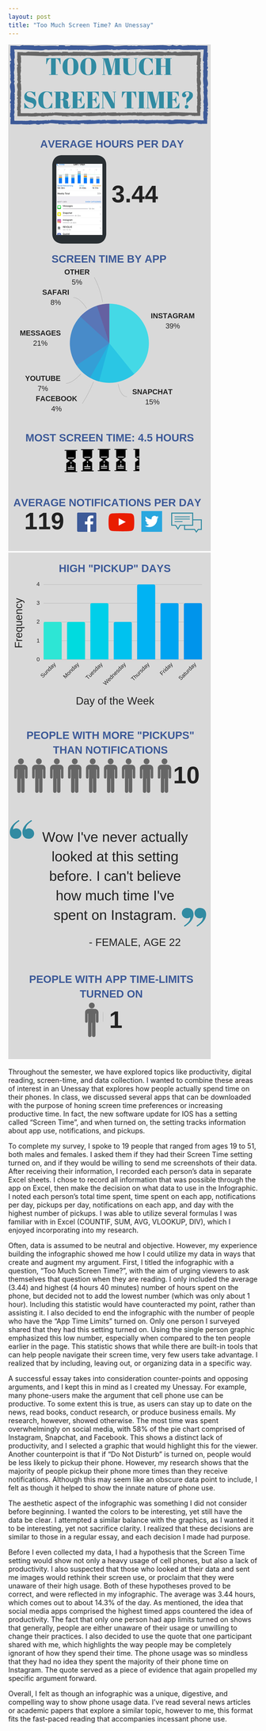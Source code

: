 ```yaml
---
layout: post
title: "Too Much Screen Time? An Unessay"
---
```


![](https://github.com/CarlyWilhelm/carlywilhelm.github.io/blob/master/_posts/1.png)
![](https://github.com/CarlyWilhelm/carlywilhelm.github.io/blob/master/_posts/2.png)

Throughout the semester, we have explored topics like productivity, digital reading, screen-time, and data collection. I wanted to combine these areas of interest in an Unessay that explores how people actually spend time on their phones. In class, we discussed several apps that can be downloaded with the purpose of honing screen time preferences or increasing productive time. In fact, the new software update for IOS has a setting called “Screen Time”, and when turned on, the setting tracks information about app use, notifications, and pickups. 

To complete my survey, I spoke to 19 people that ranged from ages 19 to 51, both males and females. I asked them if they had their Screen Time setting turned on, and if they would be willing to send me screenshots of their data. After receiving their information, I recorded each person’s data in separate Excel sheets. I chose to record all information that was possible through the app on Excel, then make the decision on what data to use in the Infographic. I noted each person’s total time spent, time spent on each app, notifications per day, pickups per day, notifications on each app, and day with the highest number of pickups. I was able to utilize several formulas I was familiar with in Excel (COUNTIF, SUM, AVG, VLOOKUP, DIV), which I enjoyed incorporating into my research. 

Often, data is assumed to be neutral and objective. However, my experience building the infographic showed me how I could utilize my data in ways that create and augment my argument.  First, I titled the infographic with a question, “Too Much Screen Time?”, with the aim of urging viewers to ask themselves that question when they are reading. I only included the average (3.44) and highest (4 hours 40 minutes) number of hours spent on the phone, but decided not to add the lowest number (which was only about 1 hour). Including this statistic would have counteracted my point, rather than assisting it. I also decided to end the infographic with the number of people who have the “App Time Limits” turned on. Only one person I surveyed shared that they had this setting turned on. Using the single person graphic emphasized this low number, especially when compared to the ten people earlier in the page. This statistic shows that while there are built-in tools that can help people navigate their screen time, very few users take advantage. I realized that by including, leaving out, or organizing data in a specific way. 

A successful essay takes into consideration counter-points and opposing arguments, and I kept this in mind as I created my Unessay. For example, many phone-users make the argument that cell phone use can be productive. To some extent this is true, as users can stay up to date on the news, read books, conduct research, or produce business emails. My research, however, showed otherwise. The most time was spent overwhelmingly on social media, with 58% of the pie chart comprised of Instagram, Snapchat, and Facebook. This shows a distinct lack of productivity, and I selected a graphic that would highlight this for the viewer. Another counterpoint is that if “Do Not Disturb” is turned on, people would be less likely to pickup their phone. However, my research shows that the majority of people pickup their phone more times than they receive notifications. Although this may seem like an obscure data point to include, I felt as though it helped to show the innate nature of phone use. 

The aesthetic aspect of the infographic was something I did not consider before beginning. I wanted the colors to be interesting, yet still have the data be clear. I attempted a similar balance with the graphics, as I wanted it to be interesting, yet not sacrifice clarity. I realized that these decisions are similar to those in a regular essay, and each decision I made had purpose. 

Before I even collected my data, I had a hypothesis that the Screen Time setting would show not only a heavy usage of cell phones, but also a lack of productivity. I also suspected that those who looked at their data and sent me images would rethink their screen use, or proclaim that they were unaware of their high usage. Both of these hypotheses proved to be correct, and were reflected in my infographic.  The average was 3.44 hours, which comes out to about 14.3% of the day. As mentioned, the idea that social media apps comprised the highest timed apps countered the idea of productivity. The fact that only one person had app limits turned on shows that generally, people are either unaware of their usage or unwilling to change their practices. I also decided to use the quote that one participant shared with me, which highlights the way people may be completely ignorant of how they spend their time. The phone usage was so mindless that they had no idea they spent the majority of their phone time on Instagram. The quote served as a piece of evidence that again propelled my specific argument forward. 

Overall, I felt as though an infographic was a unique, digestive, and compelling way to show phone usage data. I’ve read several news articles or academic papers that explore a similar topic, however to me, this format fits the fast-paced reading that accompanies incessant phone use. 




